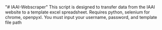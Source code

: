 "# IAAI-Webscraper" 
This script is designed to transfer data from the IAAI website to a template excel spreadsheet.
Requires python, selenium for chrome, openpyxl.
You must input your username, password, and template file path
